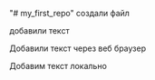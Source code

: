"# my_first_repo" 
 создали файл
 
 добавили текст

 Добавили текст через веб браузер

 Добавим текст локально

